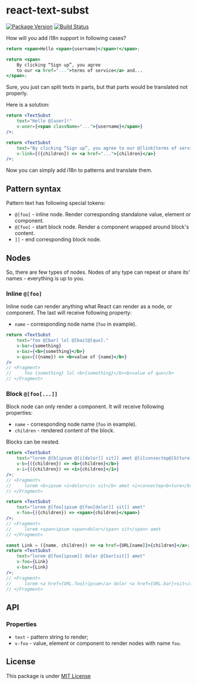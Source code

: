 react-text-subst
================

[![Package Version](https://img.shields.io/npm/v/react-text-subst.svg)](https://www.npmjs.com/package/react-text-subst)
[![Build Status](https://img.shields.io/travis/vovan-ve/react-text-subst.svg)](https://travis-ci.org/Vovan-VE/react-text-subst)

How will you add i18n support in following cases?

```jsx
return <span>Hello <span>{username}</span>!</span>;
```

```jsx
return <span>
    By clicking “Sign up”, you agree
    to our <a href="...">terms of service</a> and...
</span>;
```

Sure, you just can split texts in parts, but that parts would be translated not properly.

Here is a solution:

```jsx
return <TextSubst
    text="Hello @[user]!"
    v-user={<span className="...">{username}</span>}
/>;
```

```jsx
return <TextSubst
    text="By clicking “Sign up”, you agree to our @[link[terms of service]] and..."
    v-link={({children}) => <a href="...">{children}</a>}
/>;
```

Now you can simply add i18n to patterns and translate them.

Pattern syntax
--------------

Pattern text has following special tokens:

*   `@[foo]` - inline node. Render corresponding standalone value, element or component.
*   `@[foo[` - start block node. Render a component wrapped around block's content.
*   `]]` - end corresponding block node.

Nodes
-----

So, there are few types of nodes. Nodes of any type can repeat or share its' names - everything
is up to you.

### Inline `@[foo]`

Inline node can render anything what React can render as a node, or component.
The last will receive following property:

*   `name` - corresponding node name (`foo` in example).

```jsx
return <TextSubst
    text="foo @[bar] lol @[baz]@[qux]."
    v-bar={something}
    v-baz={<b>{something}</b>}
    v-qux={({name}) => <b>value of {name}</b>}
/>
// <Fragment>
//     foo {something} lol <b>{something}</b><b>value of qux</b>
// </Fragment>
```

### Block `@[foo[...]]`

Block node can only render a component. It will receive following properties:

*   `name` - corresponding node name (`foo` in example).
*   `children` - rendered content of the block.

Blocks can be nested.

```jsx
return <TextSubst
    text="lorem @[b[ipsum @[i[dolor]] sit]] amet @[i[consectep@[b[ture]]]]"
    v-b={({children}) => <b>{children}</b>}
    v-i={({children}) => <i>{children}</i>}
/>;
// <Fragment>
//     lorem <b>ipsum <i>dolor</i> sit</b> amet <i>consectep<b>ture</b></i>
// </Fragment>
```

```jsx
return <TextSubst
    text="lorem @[foo[ipsum @[foo[dolor]] sit]] amet"
    v-foo={({children}) => <span>{children}</span>}
/>;
// <Fragment>
//     lorem <span>ipsum <span>dolor</span> sit</span> amet
// </Fragment>
```

```jsx
const Link = ({name, children}) => <a href={URL[name]}>{children}</a>;
return <TextSubst
    text="lorem @[foo[ipsum]] dolor @[bar[sit]] amet"
    v-foo={Link}
    v-bar={Link}
/>;
// <Fragment>
//     lorem <a href={URL.foo}>ipsum</a> dolor <a href={URL.bar}>sit</a> amet
// </Fragment>
```

API
---

### Properties

*   `text` - pattern string to render;
*   `v-foo` - value, element or component to render nodes with name `foo`.

License
-------

This package is under [MIT License][mit]


[mit]: https://opensource.org/licenses/MIT
